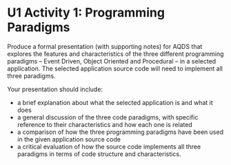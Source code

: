 # U1 Activity 1: Programming Paradigms

Produce a formal presentation (with supporting notes) for AQDS that explores the features and characteristics of the three different programming paradigms – Event Driven, Object Oriented and Procedural – in a selected application. The selected application source code will need to implement all three paradigms.

Your presentation should include:

- a brief explanation about what the selected application is and what it does
- a general discussion of the three code paradigms, with specific reference to their characteristics and how each one is related
- a comparison of how the three programming paradigms have been used in the given application source code
- a critical evaluation of how the source code implements all three paradigms in terms of code structure and characteristics.